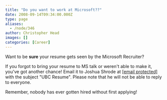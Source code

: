 ```yaml
---
title: "Do you want to work at Microsoft??"
date: 2008-09-14T09:34:00.000Z
type: page
aliases:
  - /node/346
author: Christopher Head
images: []
categories: [Career]
---
```


Want to be **sure** your resume gets seen by the Microsoft Recruiter?

If you forgot to bring your resume to MS talk or weren't able to make it, you've got another chance! Email it to Joshua Shrode at [\[email protected\]](/cdn-cgi/l/email-protection) with the subject "UBC Resume". Please note that he will not be able to reply to everyone.

Remember, nobody has ever gotten hired without first applying!
